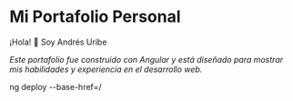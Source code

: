# Mi Portafolio Personal

¡Hola! 👋 Soy Andrés Uribe

_Este portafolio fue construido con Angular y está diseñado para mostrar mis habilidades y experiencia en el desarrollo web._

ng deploy --base-href=/
